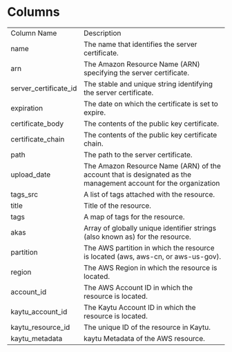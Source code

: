 # Columns  

<table>
	<tr><td>Column Name</td><td>Description</td></tr>
	<tr><td>name</td><td>The name that identifies the server certificate.</td></tr>
	<tr><td>arn</td><td>The Amazon Resource Name (ARN) specifying the server certificate.</td></tr>
	<tr><td>server_certificate_id</td><td>The stable and unique string identifying the server certificate.</td></tr>
	<tr><td>expiration</td><td>The date on which the certificate is set to expire.</td></tr>
	<tr><td>certificate_body</td><td>The contents of the public key certificate.</td></tr>
	<tr><td>certificate_chain</td><td>The contents of the public key certificate chain.</td></tr>
	<tr><td>path</td><td>The path to the server certificate.</td></tr>
	<tr><td>upload_date</td><td>The Amazon Resource Name (ARN) of the account that is designated as the management account for the organization</td></tr>
	<tr><td>tags_src</td><td>A list of tags attached with the resource.</td></tr>
	<tr><td>title</td><td>Title of the resource.</td></tr>
	<tr><td>tags</td><td>A map of tags for the resource.</td></tr>
	<tr><td>akas</td><td>Array of globally unique identifier strings (also known as) for the resource.</td></tr>
	<tr><td>partition</td><td>The AWS partition in which the resource is located (aws, aws-cn, or aws-us-gov).</td></tr>
	<tr><td>region</td><td>The AWS Region in which the resource is located.</td></tr>
	<tr><td>account_id</td><td>The AWS Account ID in which the resource is located.</td></tr>
	<tr><td>kaytu_account_id</td><td>The Kaytu Account ID in which the resource is located.</td></tr>
	<tr><td>kaytu_resource_id</td><td>The unique ID of the resource in Kaytu.</td></tr>
	<tr><td>kaytu_metadata</td><td>kaytu Metadata of the AWS resource.</td></tr>
</table>
